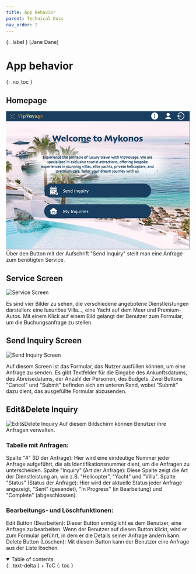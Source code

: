 ```yaml
---
title: App Behavior
parent: Technical Docs
nav_order: 2
---
```


{: .label }
[Jane Dane]

# App behavior
{: .no_toc }

## Homepage 

![Homepage](docs/assets/images/Homepage.png)
Über den Button mit der Aufschrift "Send Inquiry" stellt man eine Anfrage zum benötigten Service.

## Service Screen

![Service Screen](/assets/images/InquriyScreen.png)

Es sind vier Bilder zu sehen, die verschiedene angebotene Dienstleistungen darstellen: eine luxuriöse Villa..., eine Yacht auf dem Meer und Premium-Autos.
Mit einem Klick auf einem Bild gelangt der Benutzer zum Formular, um die Buchungsanfrage zu stellen.

## Send Inquiry Screen

![Send Inquiry Screen](/assets/images/SendInquiryScreen.png)

Auf diesem Screen ist das Formular, das Nutzer ausfüllen können, um eine Anfrage zu senden.
Es gibt Textfelder für die Eingabe des Ankunftsdatums, des Abreisedatums, der Anzahl der Personen, des Budgets. Zwei Buttons "Cancel" und "Submit" befinden sich am unteren Rand, wobei "Submit" dazu dient, das ausgefüllte Formular abzusenden.

## Edit&Delete Inquiry

![Edit&Delete Inquiry](/assets/images/Edit&DeleteInquiry.png)
Auf diesem Bildschirm können Benutzer ihre Anfragen verwalten.

### Tabelle mit Anfragen:

Spalte "#" (ID der Anfrage): Hier wird eine eindeutige Nummer jeder Anfrage aufgeführt, die als Identifikationsnummer dient, um die Anfragen zu unterscheiden.
Spalte "Inquiry" (Art der Anfrage): Diese Spalte zeigt die Art der Dienstleistung an, wie z.B. "Helicopter", "Yacht" und "Villa".
Spalte "Status" (Status der Anfrage): Hier wird der aktuelle Status jeder Anfrage angezeigt, "Sent" (gesendet), "In Progress" (in Bearbeitung) und "Complete" (abgeschlossen).

### Bearbeitungs- und Löschfunktionen:

Edit Button (Bearbeiten): Dieser Button ermöglicht es dem Benutzer, eine Anfrage zu bearbeiten. Wenn der Benutzer auf diesen Button klickt, wird er zum Formular geführt, in dem er die Details seiner Anfrage ändern kann.
Delete Button (Löschen): Mit diesem Button kann der Benutzer eine Anfrage aus der Liste löschen.


<details open markdown="block">
{: .text-delta }
<summary>Table of contents</summary>
+ ToC
{: toc }
</details>
